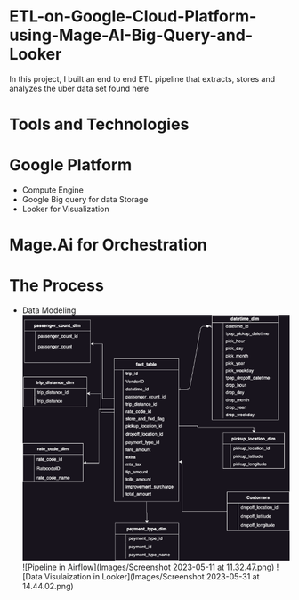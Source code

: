 # ETL-on-Google-Cloud-Platform-using-Mage-AI-Big-Query-and-Looker
In this project, I built an end to end ETL pipeline that extracts, stores and analyzes the uber data set found here

# Tools and Technologies
# Google Platform
- Compute Engine 
- Google Big query for data Storage
- Looker for Visualization

# Mage.Ai for Orchestration

# The Process
- Data Modeling
![Data Model](Images/uber_model.png)
![Pipeline in Airflow](Images/Screenshot 2023-05-11 at 11.32.47.png)
![Data Visulaization in Looker](Images/Screenshot 2023-05-31 at 14.44.02.png)